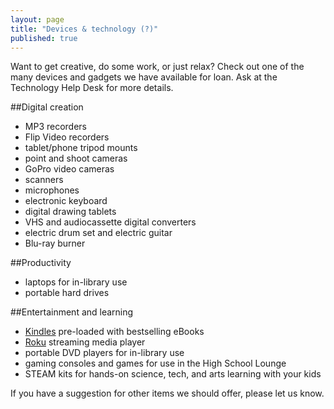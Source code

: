 ```yaml
---
layout: page
title: "Devices & technology (?)"
published: true
---
```


Want to get creative, do some work, or just relax? Check out one of the many devices and gadgets we have available for loan. Ask at the Technology Help Desk for more details.

##Digital creation

- MP3 recorders
- Flip Video recorders
- tablet/phone tripod mounts
- point and shoot cameras
- GoPro video cameras 
- scanners
- microphones
- electronic keyboard
- digital drawing tablets
- VHS and audiocassette digital converters
- electric drum set and electric guitar
- Blu-ray burner

##Productivity

- laptops for in-library use
- portable hard drives

##Entertainment and learning

- [Kindles](http://encore.skokielibrary.info/iii/encore/search/C__Skindle__Ff%3Afacetmediatype%3Ar%3Ar%3ADigital%20Devices%3A%3A__Orightresult?lang=eng&suite=beta) pre-loaded with bestselling eBooks
- [Roku](http://encore.skokielibrary.info/iii/encore/record/C__Rb1807766__Sroku__Orightresult__U__X7?lang=eng&suite=beta) streaming media player
- portable DVD players for in-library use
- gaming consoles and games for use in the High School Lounge
- STEAM kits for hands-on science, tech, and arts learning with your kids

If you have a suggestion for other items we should offer, please let us know. <insert email address or form>